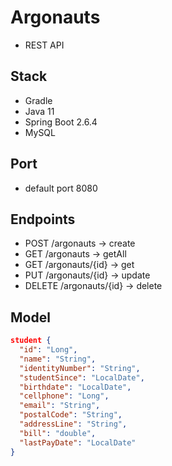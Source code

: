 # Argonauts
- REST API

## Stack
- Gradle
- Java 11
- Spring Boot 2.6.4
- MySQL

## Port
- default port 8080

## Endpoints

- POST /argonauts -> create
- GET	/argonauts -> getAll
- GET /argonauts/{id} -> get
- PUT /argonauts/{id} -> update
- DELETE /argonauts/{id} -> delete

## Model

``` json
student {
  "id": "Long",
  "name": "String",
  "identityNumber": "String",
  "studentSince": "LocalDate",
  "birthdate": "LocalDate",
  "cellphone": "Long",
  "email": "String",  
  "postalCode": "String",
  "addressLine": "String",
  "bill": "double",
  "lastPayDate": "LocalDate"
}
```